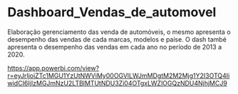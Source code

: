 # Dashboard_Vendas_de_automovel
 Elaboração gerenciamento das venda de automóveis, o mesmo apresenta o desempenho das vendas de cada marcas, modelos e paíse. O dash també apresenta o desempenho das vendas em cada ano no período de 2013 a 2020.

 https://app.powerbi.com/view?r=eyJrIjoiZTc1MGU1YzUtNWViMy00OGVlLWJmMDgtM2M2Mjg1Y2I3OTQ4IiwidCI6IjIzMGJmNzU2LTBlMTUtNDU3Zi04OTgxLWZlOGQzNDU4NjhjMCJ9
